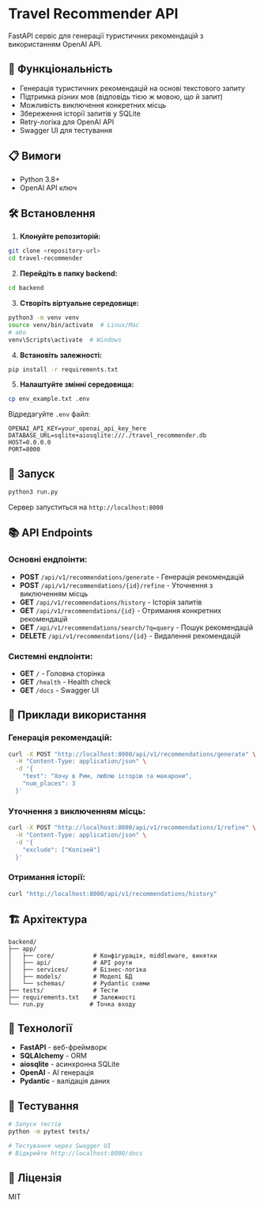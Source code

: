 # Travel Recommender API

FastAPI сервіс для генерації туристичних рекомендацій з використанням OpenAI API.

## 🚀 Функціональність

- Генерація туристичних рекомендацій на основі текстового запиту
- Підтримка різних мов (відповідь тією ж мовою, що й запит)
- Можливість виключення конкретних місць
- Збереження історії запитів у SQLite
- Retry-логіка для OpenAI API
- Swagger UI для тестування

## 📋 Вимоги

- Python 3.8+
- OpenAI API ключ

## 🛠 Встановлення

1. **Клонуйте репозиторій:**
```bash
git clone <repository-url>
cd travel-recommender
```

2. **Перейдіть в папку backend:**
```bash
cd backend
```

3. **Створіть віртуальне середовище:**
```bash
python3 -m venv venv
source venv/bin/activate  # Linux/Mac
# або
venv\Scripts\activate  # Windows
```

4. **Встановіть залежності:**
```bash
pip install -r requirements.txt
```

5. **Налаштуйте змінні середовища:**
```bash
cp env_example.txt .env
```

Відредагуйте `.env` файл:
```env
OPENAI_API_KEY=your_openai_api_key_here
DATABASE_URL=sqlite+aiosqlite:///./travel_recommender.db
HOST=0.0.0.0
PORT=8000
```

## 🚀 Запуск

```bash
python3 run.py
```

Сервер запуститься на `http://localhost:8000`

## 📚 API Endpoints

### Основні ендпоінти:

- **POST** `/api/v1/recommendations/generate` - Генерація рекомендацій
- **POST** `/api/v1/recommendations/{id}/refine` - Уточнення з виключенням місць
- **GET** `/api/v1/recommendations/history` - Історія запитів
- **GET** `/api/v1/recommendations/{id}` - Отримання конкретних рекомендацій
- **GET** `/api/v1/recommendations/search/?q=query` - Пошук рекомендацій
- **DELETE** `/api/v1/recommendations/{id}` - Видалення рекомендацій

### Системні ендпоінти:

- **GET** `/` - Головна сторінка
- **GET** `/health` - Health check
- **GET** `/docs` - Swagger UI

## 📝 Приклади використання

### Генерація рекомендацій:
```bash
curl -X POST "http://localhost:8000/api/v1/recommendations/generate" \
  -H "Content-Type: application/json" \
  -d '{
    "text": "Хочу в Рим, люблю історію та макарони",
    "num_places": 3
  }'
```

### Уточнення з виключенням місць:
```bash
curl -X POST "http://localhost:8000/api/v1/recommendations/1/refine" \
  -H "Content-Type: application/json" \
  -d '{
    "exclude": ["Колізей"]
  }'
```

### Отримання історії:
```bash
curl "http://localhost:8000/api/v1/recommendations/history"
```

## 🏗 Архітектура

```
backend/
├── app/
│   ├── core/           # Конфігурація, middleware, винятки
│   ├── api/            # API роути
│   ├── services/       # Бізнес-логіка
│   ├── models/         # Моделі БД
│   └── schemas/        # Pydantic схеми
├── tests/              # Тести
├── requirements.txt    # Залежності
└── run.py             # Точка входу
```

## 🔧 Технології

- **FastAPI** - веб-фреймворк
- **SQLAlchemy** - ORM
- **aiosqlite** - асинхронна SQLite
- **OpenAI** - AI генерація
- **Pydantic** - валідація даних

## 🧪 Тестування

```bash
# Запуск тестів
python -m pytest tests/

# Тестування через Swagger UI
# Відкрийте http://localhost:8000/docs
```

## 📄 Ліцензія

MIT 